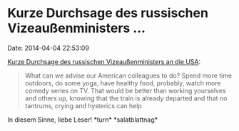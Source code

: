 Kurze Durchsage des russischen Vizeaußenministers \...
======================================================

Date: 2014-04-04 22:53:09

[Kurze Durchsage des russischen Vizeaußenministers an die
USA](http://rt.com/news/moscow-sanctions-us-relax-417/):

> What can we advise our American colleagues to do? Spend more time
> outdoors, do some yoga, have healthy food, probably, watch more comedy
> series on TV. That would be better than working yourselves and others
> up, knowing that the train is already departed and that no tantrums,
> crying and hysterics can help

In diesem Sinne, liebe Leser! \*turn\* \*salatblattnag\*

